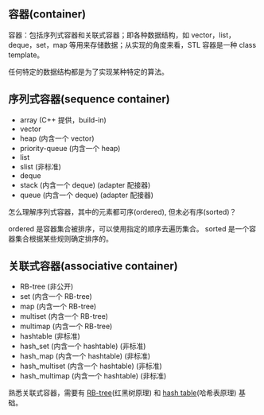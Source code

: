 ## 容器(container)

容器：包括序列式容器和关联式容器；即各种数据结构，如 vector，list，deque，set，map 等用来存储数据；从实现的角度来看，STL 容器是一种 class template。

任何特定的数据结构都是为了实现某种特定的算法。

## 序列式容器(sequence container)

* array (C++ 提供，build-in)
* vector
* heap (内含一个 vector)
* priority-queue (内含一个 heap)
* list
* slist (非标准)
* deque
* stack (内含一个 deque)  (adapter 配接器)
* queue (内含一个 deque)  (adapter 配接器)

怎么理解序列式容器，其中的元素都可序(ordered), 但未必有序(sorted)？

ordered 是容器集合被排序，可以使用指定的顺序去遍历集合。 sorted 是一个容器集合根据某些规则确定排序的。

## 关联式容器(associative container)

* RB-tree (非公开)
* set (内含一个 RB-tree)
* map (内含一个 RB-tree)
* multiset (内含一个 RB-tree)
* multimap (内含一个 RB-tree)
* hashtable (非标准)
* hash_set (内含一个 hashtable)  (非标准)
* hash_map (内含一个 hashtable)  (非标准)
* hash_multiset (内含一个 hashtable)  (非标准)
* hash_multimap (内含一个 hashtable)  (非标准)

熟悉关联式容器，需要有 [RB-tree](https://github.com/steveLauwh/Data-Structures-And-Algorithms/tree/master/Tree/RB-tree)(红黑树原理) 和 [hash table](https://github.com/steveLauwh/Data-Structures-And-Algorithms/tree/master/Hash%20Table)(哈希表原理) 基础。

